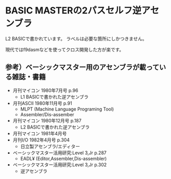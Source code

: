 # BASIC MASTERの2パスセルフ逆アセンブラ

L2 BASICで書かれています。 ラベルは必要な箇所にしかつきません。

現代ではf9dasmなどを使ってクロス開発した方が楽です。

## 参考）ベーシックマスター用のアセンブラが載っている雑誌・書籍

- 月刊マイコン 1980年7月号 p.96
    - L1 BASICで書かれた逆アセンブラ
- 月刊ASCII 1980年11月号 p.91
	- MLPT (Machine Language Programing Tool)
	- Assembler/Dis-assember
- 月刊マイコン 1980年12月号 p.187
	- L2 BASICで書かれた逆アセンブラ
- 月刊マイコン 1981年4月号
- 月刊I/O 1982年4月号 p.304
	- 日立製アセンブラ/エディター
- ベーシックマスター活用研究:Level 3,Jr p.287
	- EADL¥ (Editor,Assembler,Dis-assembler)
- ベーシックマスター活用研究:Level 3,Jr p.302
	- 逆アセンブラ
